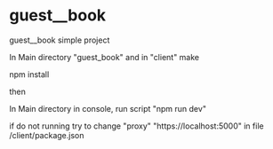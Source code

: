 # guest__book
guest__book simple project



In Main directory "guest_book" and in "client" make

npm install

then

In Main directory in console, run script "npm run dev"

if do not running try to change "proxy" "https://localhost:5000" in file /client/package.json

